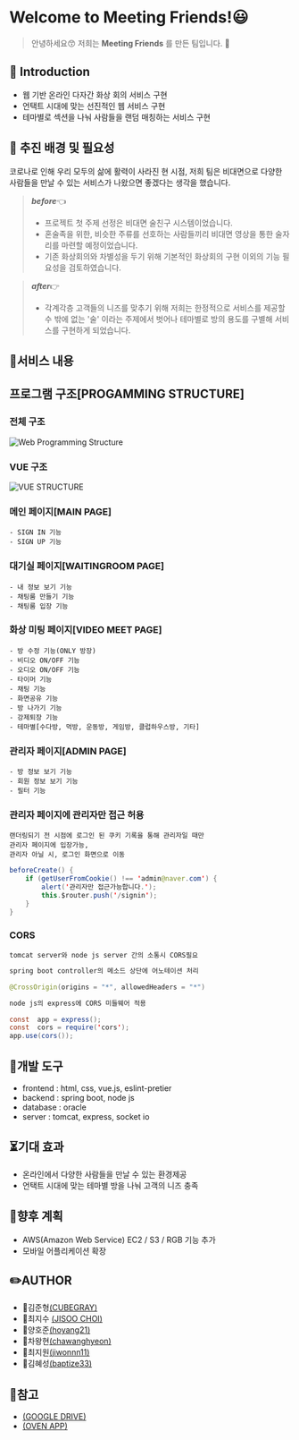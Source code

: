 

# Welcome to Meeting Friends!:smiley:

> 안녕하세요:kissing_smiling_eyes: 저희는 **Meeting Friends** 를 만든 팀입니다. :raised_hands:

## :speech_balloon: Introduction

- 웹 기반 온라인 다자간 화상 회의 서비스 구현
- 언택트 시대에 맞는 선진적인 웹 서비스 구현
- 테마별로 섹션을 나눠 사람들을 랜덤 매칭하는 서비스 구현

## :eyes: 추진 배경 및 필요성


 코로나로 인해 우리 모두의 삶에 활력이 사라진 현 시점, 저희 팀은 비대면으로 다양한 사람들을 만날 수 있는 서비스가 나왔으면 좋겠다는 생각을 했습니다.

> ***before***:point_left:
>  - 프로젝트 첫 주제 선정은 비대면 술친구 시스템이었습니다.
>   - 혼술족을 위한, 비슷한 주류를 선호하는 사람들끼리 비대면 영상을 통한 술자리를 마련할 예정이었습니다. 
>   - 기존 화상회의와 차별성을 두기 위해 기본적인 화상회의 구현 이외의 기능 필요성을 검토하였습니다.



> ***after***:point_right:
>  - 각계각층 고객들의 니즈를 맞추기 위해 저희는 한정적으로 서비스를 제공할 수 밖에 없는 '술' 이라는 주제에서 벗어나 테마별로 방의 용도를 구별해 서비스를 구현하게 되었습니다.

## :thought_balloon:서비스 내용

## 프로그램 구조[PROGAMMING STRUCTURE]
### 전체 구조
![Web Programming Structure](https://user-images.githubusercontent.com/74332188/108668646-db153180-751e-11eb-94cf-85ecfcc92dd2.png)
### VUE 구조
![VUE STRUCTURE](https://user-images.githubusercontent.com/74332188/108669011-8cb46280-751f-11eb-82f0-4c14581494cf.png)
### 메인 페이지[MAIN PAGE]
```
- SIGN IN 기능
- SIGN UP 기능
```

### 대기실 페이지[WAITINGROOM PAGE]
```
- 내 정보 보기 기능
- 채팅룸 만들기 기능
- 채팅룸 입장 기능
```

### 화상 미팅 페이지[VIDEO MEET PAGE]
```
- 방 수정 기능(ONLY 방장)
- 비디오 ON/OFF 기능
- 오디오 ON/OFF 기능
- 타이머 기능
- 채팅 기능
- 화면공유 기능
- 방 나가기 기능
- 강제퇴장 기능
- 테마별[수다방, 먹방, 운동방, 게임방, 클럽하우스방, 기타]
```

### 관리자 페이지[ADMIN PAGE]
```
- 방 정보 보기 기능
- 회원 정보 보기 기능
- 필터 기능
```

### 관리자 페이지에 관리자만 접근 허용
```
랜더링되기 전 시점에 로그인 된 쿠키 기록을 통해 관리자일 때만 
관리자 페이지에 입장가능,
관리자 아닐 시, 로그인 화면으로 이동
```
```java script
beforeCreate() {
	if (getUserFromCookie() !== 'admin@naver.com') {
		alert('관리자만 접근가능합니다.');
		this.$router.push('/signin');
	}
}
```


### CORS 
```
tomcat server와 node js server 간의 소통시 CORS필요
```
```java
spring boot controller의 메소드 상단에 어노테이션 처리 

@CrossOrigin(origins = "*", allowedHeaders = "*")
```
```java script
node js의 express에 CORS 미들웨어 적용

const  app = express();
const  cors = require('cors');
app.use(cors());
```


## :wrench:개발 도구

- frontend : html, css, vue.js, eslint-pretier
- backend : spring boot, node js
- database : oracle
- server : tomcat, express, socket io

## :hourglass_flowing_sand:기대 효과

- 온라인에서 다양한 사람들을 만날 수 있는 환경제공
- 언택트 시대에 맞는 테마별 방을 나눠 고객의 니즈 충족

##  :rainbow:향후 계획

- AWS(Amazon Web Service) EC2 / S3 / RGB 기능 추가
- 모바일 어플리케이션 확장

##  :pencil2:AUTHOR
- :man:김준형[(CUBEGRAY)](https://github.com/CubeGray)
- :girl:최지수 [(JISOO CHOI)](https://github.com/choijisoo-94)
- :boy:양호준[(hoyang21)](https://github.com/hoyang21)
- :man_with_gua_pi_mao:차왕현[(chawanghyeon)](https://github.com/chawanghyeon)
- :girl:최지원[(jiwonnn11)](https://github.com/jiwonnn11)
- :man:김혜성[(baptize33)](https://github.com/baptize33)


## :file_folder:참고
- [(GOOGLE DRIVE)](https://drive.google.com/drive/folders/1c_-EskHJlcoH3ueRKNMtfeVfFhK0FC7k
)
- [(OVEN APP)](https://ovenapp.io/view/lMqTcTCLn0at8gHMKhSCuvzel5oeaAYG
)
